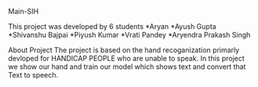 

Main-SIH


This project was developed by 6 students
*Aryan
*Ayush Gupta
*Shivanshu Bajpai
*Piyush Kumar
*Vrati Pandey
*Aryendra Prakash Singh

About Project
The project is based on the hand recoganization primarly devloped for HANDICAP PEOPLE 
who are unable to speak. In this project we show our hand and train our model which shows
text and convert that Text to speech. 
